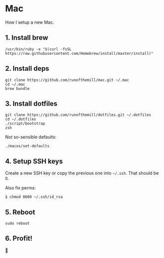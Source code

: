 # Mac

How I setup a new Mac.

## 1. Install brew

```console
/usr/bin/ruby -e "$(curl -fsSL https://raw.githubusercontent.com/Homebrew/install/master/install)"
```

## 2. Install deps

```console
git clone https://github.com/runofthemill/mac.git ~/.mac
cd ~/.mac
brew bundle
```

## 3. Install dotfiles

```console
git clone https://github.com/runofthemill/dotfiles.git ~/.dotfiles
cd ~/.dotfiles
./script/bootstrap
zsh
```

Not so-sensible defaults:

```console
./macos/set-defaults
```

## 4. Setup SSH keys

Create a new SSH key or copy the previous one into `~/.ssh`. That should be
it.

Also fix perms:

```console
$ chmod 0600 ~/.ssh/id_rsa
```

## 5. Reboot

```console
sudo reboot
```

## 6. Profit!

:beers:
